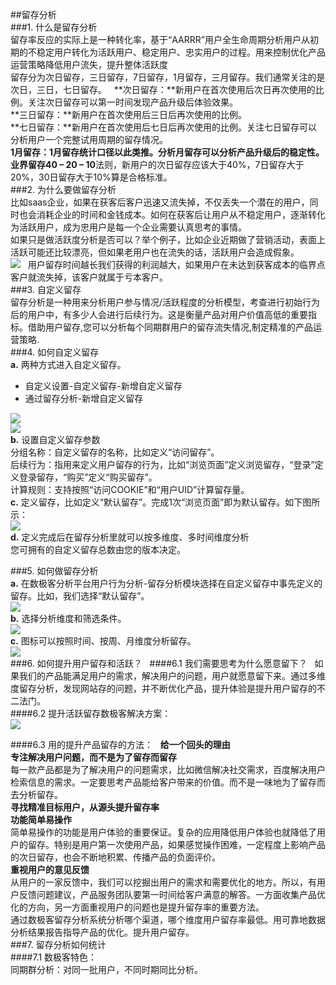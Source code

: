 ##留存分析  
###1. 什么是留存分析  
留存率反应的实际上是一种转化率，基于“AARRR”用户全生命周期分析用户从初期的不稳定用户转化为活跃用户、稳定用户、忠实用户的过程。用来控制优化产品运营策略降低用户流失，提升整体活跃度  
留存分为次日留存，三日留存，7日留存，1月留存，三月留存。我们通常关注的是次日，三日，七日留存。  
**次日留存：**新用户在首次使用后次日再次使用的比例。关注次日留存可以第一时间发现产品升级后体验效果。  
**三日留存：**新用户在首次使用后三日后再次使用的比例。      
**七日留存：**新用户在首次使用后七日后再次使用的比例。关注七日留存可以分析用户一个完整试用周期的留存情况。  
**1月留存：**1月留存统计口径以此类推。分析月留存可以分析产品升级后的稳定性。  
业界留存**40 – 20 – 10**法则，新用户的次日留存应该大于40%，7日留存大于20%，30日留存大于10%算是合格标准。  
###2. 为什么要做留存分析  
比如saas企业，如果在获客后客户迅速又流失掉，不仅丢失一个潜在的用户，同时也会消耗企业的时间和金钱成本。如何在获客后让用户从不稳定用户，逐渐转化为活跃用户，成为忠用户是每一个企业需要认真思考的事情。  
如果只是做活跃度分析是否可以？举个例子，比如企业近期做了营销活动，表面上活跃可能还比较漂亮，但如果老用户也在流失的话，活跃用户会造成假象。  
![](http://www.shujike.com/docsimg/为什么做留存分析.png)  
用户留存时间越长我们获得的利润越大，如果用户在未达到获客成本的临界点客户就流失掉，该客户就属于亏本客户。  
###3. 自定义留存  
留存分析是一种用来分析用户参与情况/活跃程度的分析模型，考查进行初始行为后的用户中，有多少人会进行后续行为。这是衡量产品对用户价值高低的重要指标。借助用户留存,您可以分析每个同期群用户的留存流失情况,制定精准的产品运营策略.  
###4. 如何自定义留存  
**a.** 两种方式进入自定义留存。  
* 自定义设置-自定义留存-新增自定义留存  
* 通过留存分析-新增自定义留存  

![](http://www.shujike.com/docsimg/自定义留存1.jpg)  
![](http://www.shujike.com/docsimg/自定义留存2.jpg)  
**b.** 设置自定义留存参数  
分组名称：自定义留存的名称，比如定义“访问留存”。  
后续行为：指用来定义用户留存的行为，比如“浏览页面”定义浏览留存，“登录”定义登录留存，“购买”定义“购买留存”。  
计算规则：支持按照“访问COOKIE”和“用户UID”计算留存量。  
**c.** 定义留存，比如定义“默认留存”。完成1次“浏览页面”即为默认留存。如下图所示：  
![](http://www.shujike.com/docsimg/自定义留存3.jpg)  
**d.** 定义完成后在留存分析里就可以按多维度、多时间维度分析  
您可拥有的自定义留存总数由您的版本决定。  

###5. 如何做留存分析  
**a.** 在数极客分析平台用户行为分析-留存分析模块选择在自定义留存中事先定义的留存。比如，我们选择“默认留存”。  
![](http://www.shujike.com/docsimg/如何做留存1.jpg)  
**b.** 选择分析维度和筛选条件。  
![](http://www.shujike.com/docsimg/如何做留存2.jpg)  
**c.** 图标可以按照时间、按周、月维度分析留存。  
![](http://www.shujike.com/docsimg/如何做留存3.jpg)  
###6. 如何提升用户留存和活跃？  
####6.1 我们需要思考为什么愿意留下？  
如果我们的产品能满足用户的需求，解决用户的问题，用户就愿意留下来。通过多维度留存分析，发现网站存的问题，并不断优化产品，提升体验是提升用户留存的不二法门。  
####6.2 提升活跃留存数极客解决方案：  
![](http://www.shujike.com/docsimg/如何提升留存1.jpg)  

####6.3 用的提升产品留存的方法：  
**给一个回头的理由**   
**专注解决用户问题，而不是为了留存而留存**  
每一款产品都是为了解决用户的问题需求，比如微信解决社交需求，百度解决用户检索信息的需求。一定要思考产品能给客户带来的价值。而不是一味地为了留存而去分析留存。  
**寻找精准目标用户，从源头提升留存率**  
**功能简单易操作**  
简单易操作的功能是用户体验的重要保证。复杂的应用降低用户体验也就降低了用户的留存。特别是用户第一次使用产品，如果感觉操作困难，一定程度上影响产品的次日留存，也会不断地积累、传播产品的负面评价。  
**重视用户的意见反馈**  
从用户的一家反馈中，我们可以挖掘出用户的需求和需要优化的地方。所以，有用户反馈问题建议，产品服务团队要第一时间给客户满意的解答。一方面收集产品优化的方向，另一方面重视用户的问题也是提升留存率的重要方法。  
通过数极客留存分析系统分析哪个渠道，哪个维度用户留存率最低。用可靠地数据分析结果报告指导产品的优化。提升用户留存。  
###7. 留存分析如何统计  
####7.1 数极客特色：  
同期群分析：对同一批用户，不同时期同比分析。  
